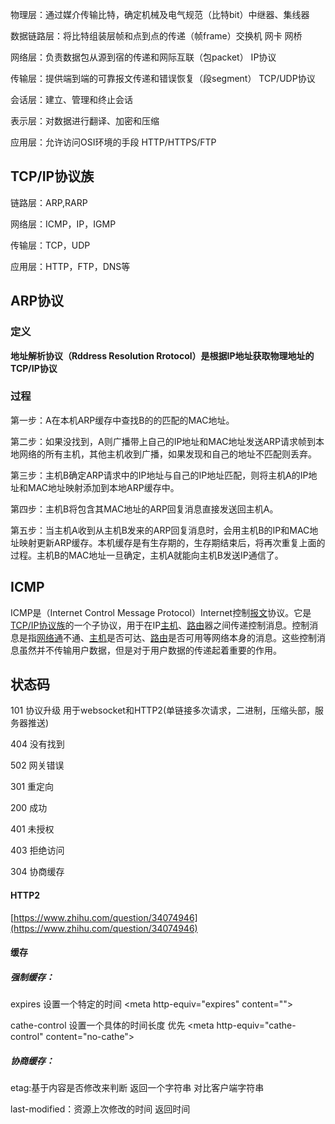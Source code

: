 物理层：通过媒介传输比特，确定机械及电气规范（比特bit）中继器、集线器

数据链路层：将比特组装层帧和点到点的传递（帧frame）交换机 网卡 网桥

网络层：负责数据包从源到宿的传递和网际互联（包packet） IP协议

传输层：提供端到端的可靠报文传递和错误恢复（段segment） TCP/UDP协议

会话层：建立、管理和终止会话 

表示层：对数据进行翻译、加密和压缩

应用层：允许访问OSI环境的手段 HTTP/HTTPS/FTP

## TCP/IP协议族

链路层：ARP,RARP

网络层：ICMP，IP，IGMP

传输层：TCP，UDP

应用层：HTTP，FTP，DNS等

## ARP协议

### 定义

**地址解析协议（Rddress Resolution Rrotocol）是根据IP地址获取物理地址的TCP/IP协议**

### 过程

第一步：A在本机ARP缓存中查找B的的匹配的MAC地址。

第二步：如果没找到，A则广播带上自己的IP地址和MAC地址发送ARP请求帧到本地网络的所有主机，其他主机收到广播，如果发现和自己的地址不匹配则丢弃。

第三步：主机B确定ARP请求中的IP地址与自己的IP地址匹配，则将主机A的IP地址和MAC地址映射添加到本地ARP缓存中。

第四步：主机B将包含其MAC地址的ARP回复消息直接发送回主机A。

第五步：当主机A收到从主机B发来的ARP回复消息时，会用主机B的IP和MAC地址映射更新ARP缓存。本机缓存是有生存期的，生存期结束后，将再次重复上面的过程。主机B的MAC地址一旦确定，主机A就能向主机B发送IP通信了。

## ICMP

ICMP是（Internet Control Message Protocol）Internet控制[报文](https://baike.baidu.com/item/报文)协议。它是[TCP/IP协议族](https://baike.baidu.com/item/TCP%2FIP协议族)的一个子协议，用于在IP[主机](https://baike.baidu.com/item/主机)、[路由](https://baike.baidu.com/item/路由)器之间传递控制消息。控制消息是指[网络通](https://baike.baidu.com/item/网络通)不通、[主机](https://baike.baidu.com/item/主机)是否可达、[路由](https://baike.baidu.com/item/路由)是否可用等网络本身的消息。这些控制消息虽然并不传输用户数据，但是对于用户数据的传递起着重要的作用。

## 状态码

101 协议升级  用于websocket和HTTP2\(单链接多次请求，二进制，压缩头部，服务器推送\)

404 没有找到

502  网关错误

301 重定向

200 成功

401 未授权

403 拒绝访问

304 协商缓存

#### HTTP2

[https://www.zhihu.com/question/34074946](https://www.zhihu.com/question/34074946)

#### 缓存

##### 强制缓存：

expires 设置一个特定的时间  &lt;meta http-equiv="expires" content=""&gt;

cathe-control 设置一个具体的时间长度  优先 &lt;meta http-equiv="cathe-control" content="no-cathe"&gt;

##### 协商缓存：

etag:基于内容是否修改来判断  返回一个字符串 对比客户端字符串

last-modified：资源上次修改的时间 返回时间

